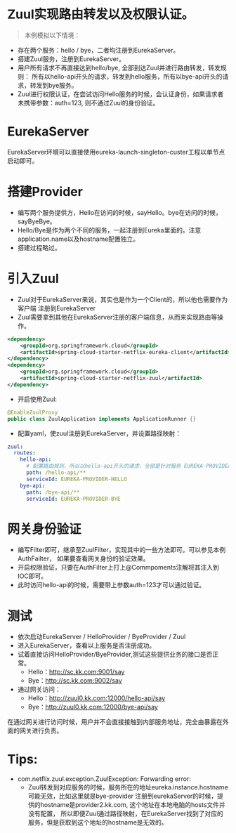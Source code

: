 # Zuul实现路由转发以及权限认证。
> 本例模拟以下情境：
- 存在两个服务：hello / bye，二者均注册到EurekaServer。
- 搭建Zuul服务，注册到EurekaServer。
- 用户所有请求不再直接达到hello/bye, 全部到达Zuul并进行路由转发，转发规则：
所有以hello-api开头的请求，转发到hello服务，所有以bye-api开头的请求，转发到bye服务。
- Zuul进行权限认证，在尝试访问Hello服务的时候，会认证身份，如果请求者未携带参数：auth=123, 
则不通过Zuul的身份验证。

# EurekaServer

EurekaServer环境可以直接使用eureka-launch-singleton-custer工程以单节点启动即可。


# 搭建Provider
- 编写两个服务提供方，Hello在访问的时候，sayHello。bye在访问的时候，sayByeBye。
- Hello/Bye是作为两个不同的服务，一起注册到Eureka里面的。注意application.name以及hostname配置独立。
- 搭建过程略过。

# 引入Zuul
- Zuul对于EurekaServer来说，其实也是作为一个Client的，所以他也需要作为客户端
注册到EurekaServer
- Zuul需要拿到其他在EurekaServer注册的客户端信息，从而来实现路由等操作。
```xml
<dependency>
    <groupId>org.springframework.cloud</groupId>
    <artifactId>spring-cloud-starter-netflix-eureka-client</artifactId>
</dependency>
<dependency>
    <groupId>org.springframework.cloud</groupId>
    <artifactId>spring-cloud-starter-netflix-zuul</artifactId>
</dependency>
```
- 开启使用Zuul:
```java
@EnableZuulProxy
public class ZuulApplication implements ApplicationRunner {}
```
- 配置yaml，使zuul注册到EurekaServer，并设置路径映射：
```yaml
zuul:
  routes:
    hello-api:
      # 配置路由规则，所以以hello-api开头的请求，全部是针对服务 EUREKA-PROVIDER-HELLO
      path: /hello-api/**
      serviceId: EUREKA-PROVIDER-HELLO
    bye-api:
      path: /bye-api/**
      serviceId: EUREKA-PROVIDER-BYE
```

# 网关身份验证
- 编写Filter即可，继承至ZuulFilter，实现其中的一些方法即可。可以参见本例AuthFailter，
如果要查看网关身份的验证效果。
- 开启权限验证，只要在AuthFilter上打上@Commpoments注解将其注入到IOC即可。
- 此时访问hello-api的时候，需要带上参数auth=123才可以通过验证。

# 测试
- 依次启动EurekaServer / HelloProvider / ByeProvider / Zuul
- 进入EurekaServer，查看以上服务是否注册成功。
- 试着直接访问HelloProvider/ByeProvider,测试这些提供业务的接口是否正常。
    - Hello：http://sc.kk.com:9001/say
    - Bye：http://sc.kk.com:9002/say
- 通过网关访问：
    - Hello：http://zuul0.kk.com:12000/hello-api/say
    - Bye：http://zuul0.kk.com:12000/bye-api/say

在通过网关进行访问时候，用户并不会直接接触到内部服务地址，完全由暴露在外面的网关进行负责。


# Tips:
- com.netflix.zuul.exception.ZuulException: Forwarding error:
    - Zuul转发到对应服务的时候，服务所在的地址eureka.instance.hostname可能无效，比如这里就是bye-provider
    注册到eurekaServer的时候，提供的hostname是provider2.kk.com, 这个地址在本地电脑的hosts文件并没有配置，
    所以即便Zuul通过路径映射，在EurekaServer找到了对应的服务，但是获取到这个地址的hostname是无效的。